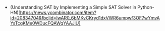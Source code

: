* (Understanding SAT by Implementing a Simple SAT Solver in Python- HN)[https://news.ycombinator.com/item?id=20834704&fbclid=IwAR0_6bMKvCKryd1dxVWR6umpwf3OF7wYmvAYsTcgKMe0WDucFQAWqYAAJlU]
